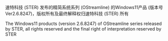 速特科技 (STER) 发布的精简系统系列 (OStreamline) 的Windows11产品 (版本号Ver2.6.8247)，版权所有及最终解释权归速特科技 (STER) 所有

The Windows11 products (version 2.6.8247) of OStreamline series released by STER, all rights reserved and the final right of interpretation reserved by STER
